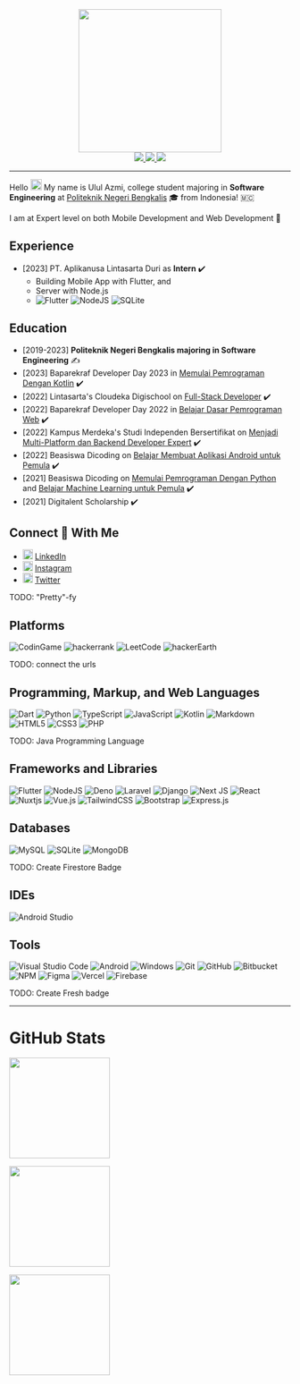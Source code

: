 <div align="center">
  <img width="256em" src="https://external-content.duckduckgo.com/iu/?u=https%3A%2F%2Fraw.githubusercontent.com%2Flhl%2Fpusheen-stickers%2Fmaster%2Fgif%2Fpusheen%2F144884865685780.gif&f=1&nofb=1">
</div>
<div align="center">
  <a href="https://www.linkedin.com/in/ulul-azmi-03a809215/">
    <img src="https://img.shields.io/badge/linkedin-%230077B5.svg?style=for-the-badge&logo=linkedin&logoColor=white">
  </a>
  <a href="https://www.instagram.com/ulul_azmi__144/">
    <img src="https://img.shields.io/badge/ulul_azmi__144-%23E4405F.svg?style=for-the-badge&logo=Instagram&logoColor=white">
  </a>
  <a href="https://twitter.com/ululazmi41/">
    <img src="https://img.shields.io/badge/Twitter-%231DA1F2.svg?style=for-the-badge&logo=Twitter&logoColor=white">
  </a>
</div>

---

Hello <img src="https://camo.githubusercontent.com/e8e7b06ecf583bc040eb60e44eb5b8e0ecc5421320a92929ce21522dbc34c891/68747470733a2f2f6d656469612e67697068792e636f6d2f6d656469612f6876524a434c467a6361737252346961377a2f67697068792e676966" width="20px"> My name is Ulul Azmi, college student majoring in **Software Engineering** at [Politeknik Negeri Bengkalis](https://www.official.polbeng.ac.id) 🎓 from Indonesia! 🇲🇨

I am at Expert level on both Mobile Development and Web Development 🥳

## Experience

- [2023] PT. Aplikanusa Lintasarta Duri as **Intern** ✔️
  - Building Mobile App with Flutter, and
  - Server with Node.js
  - ![Flutter](https://img.shields.io/badge/Flutter-%2302569B.svg?style=for-the-badge&logo=Flutter&logoColor=white)
![NodeJS](https://img.shields.io/badge/node.js-6DA55F?style=for-the-badge&logo=node.js&logoColor=white)
![SQLite](https://img.shields.io/badge/sqlite-%2307405e.svg?style=for-the-badge&logo=sqlite&logoColor=white)

## Education
- [2019-2023] **Politeknik Negeri Bengkalis majoring in Software Engineering** ✍️
- [2023] Baparekraf Developer Day 2023 in [Memulai Pemrograman Dengan Kotlin](https://www.dicoding.com/academies/80) ✔️
- [2022] Lintasarta's Cloudeka Digischool on [Full-Stack Developer](https://www.cloudeka.id/lintasartadigischool/2022) ✔️
- [2022] Baparekraf Developer Day 2022 in [Belajar Dasar Pemrograman Web]([https://www.dicoding.com/academies/80](https://www.dicoding.com/academies/123)) ✔️
- [2022] Kampus Merdeka's Studi Independen Bersertifikat on [Menjadi Multi-Platform dan Backend Developer Expert](https://kampusmerdeka.kemdikbud.go.id/activity/active/detail/2014683) ✔️
- [2022] Beasiswa Dicoding on [Belajar Membuat Aplikasi Android untuk Pemula](https://www.dicoding.com/academies/51) ✔️
- [2021] Beasiswa Dicoding on [Memulai Pemrograman Dengan Python](https://www.dicoding.com/academies/86) and [Belajar Machine Learning untuk Pemula](https://www.dicoding.com/academies/184) ✔️
- [2021] Digitalent Scholarship ✔️

## Connect 🤝 With Me
- [<img width="18em" src="https://github.com/ululazmi41/learning-markdown/blob/main/In-Blue-14@2x.png?raw=true"/>](https://www.linkedin.com/in/ulul-azmi-03a809215/) [LinkedIn](https://www.linkedin.com/in/ulul-azmi-03a809215/)
- [<img width="18em" src="https://external-content.duckduckgo.com/ip3/www.instagram.com.ico"/>](https://www.instagram.com/ulul_azmi__144/) [Instagram](https://www.instagram.com/ulul_azmi__144/)
- [<img width="18em" src="https://external-content.duckduckgo.com/iu/?u=https%3A%2F%2Flogos-world.net%2Fwp-content%2Fuploads%2F2020%2F04%2FTwitter-Logo.png&f=1&nofb=1&ipt=159e78b4db354bcdd9be753826a5d2739d7c0fee0bc85928e26cebcad07a05f8&ipo=images">](https://twitter.com/ululazmi41/) [Twitter](https://twitter.com/ululazmi41/)

TODO: "Pretty"-fy

## Platforms
![CodinGame](https://img.shields.io/badge/codingame-%23F2BB13.svg?&style=for-the-badge&logo=codingame&logoColor=black)
![hackerrank](https://img.shields.io/badge/-Hackerrank-2EC866?style=for-the-badge&logo=HackerRank&logoColor=white)
![LeetCode](https://img.shields.io/badge/LeetCode-000000?style=for-the-badge&logo=LeetCode&logoColor=#d16c06)
![hackerEarth](https://img.shields.io/badge/HackerEarth-%232C3454.svg?&style=for-the-badge&logo=HackerEarth&logoColor=Blue)

TODO: connect the urls

## Programming, Markup, and Web Languages
![Dart](https://img.shields.io/badge/dart-%230175C2.svg?style=for-the-badge&logo=dart&logoColor=white)
![Python](https://img.shields.io/badge/python-3670A0?style=for-the-badge&logo=python&logoColor=ffdd54)
![TypeScript](https://img.shields.io/badge/typescript-%23007ACC.svg?style=for-the-badge&logo=typescript&logoColor=white)
![JavaScript](https://img.shields.io/badge/javascript-%23323330.svg?style=for-the-badge&logo=javascript&logoColor=%23F7DF1E)
![Kotlin](https://img.shields.io/badge/Kotlin-0095D5?&style=for-the-badge&logo=kotlin&logoColor=white)
![Markdown](https://img.shields.io/badge/markdown-%23000000.svg?style=for-the-badge&logo=markdown&logoColor=white)
![HTML5](https://img.shields.io/badge/html5-%23E34F26.svg?style=for-the-badge&logo=html5&logoColor=white)
![CSS3](https://img.shields.io/badge/css3-%231572B6.svg?style=for-the-badge&logo=css3&logoColor=white)
![PHP](https://img.shields.io/badge/php-%23777BB4.svg?style=for-the-badge&logo=php&logoColor=white)

TODO: Java Programming Language

## Frameworks and Libraries
![Flutter](https://img.shields.io/badge/Flutter-%2302569B.svg?style=for-the-badge&logo=Flutter&logoColor=white)
![NodeJS](https://img.shields.io/badge/node.js-6DA55F?style=for-the-badge&logo=node.js&logoColor=white)
![Deno](https://img.shields.io/badge/Deno-464647?style=for-the-badge&logo=deno&logoColor=white)
![Laravel](https://img.shields.io/badge/laravel-%23FF2D20.svg?style=for-the-badge&logo=laravel&logoColor=white)
![Django](https://img.shields.io/badge/django-%23092E20.svg?style=for-the-badge&logo=django&logoColor=white)
![Next JS](https://img.shields.io/badge/Next-black?style=for-the-badge&logo=next.js&logoColor=white)
![React](https://img.shields.io/badge/react-%2320232a.svg?style=for-the-badge&logo=react&logoColor=%2361DAFB)
![Nuxtjs](https://img.shields.io/badge/Nuxt-002E3B?style=for-the-badge&logo=nuxtdotjs&logoColor=#00DC82)
![Vue.js](https://img.shields.io/badge/vuejs-%2335495e.svg?style=for-the-badge&logo=vuedotjs&logoColor=%234FC08D)
![TailwindCSS](https://img.shields.io/badge/tailwindcss-%2338B2AC.svg?style=for-the-badge&logo=tailwind-css&logoColor=white)
![Bootstrap](https://img.shields.io/badge/bootstrap-%23563D7C.svg?style=for-the-badge&logo=bootstrap&logoColor=white)
![Express.js](https://img.shields.io/badge/express.js-%23404d59.svg?style=for-the-badge&logo=express&logoColor=%2361DAFB)

## Databases
![MySQL](https://img.shields.io/badge/mysql-%2300f.svg?style=for-the-badge&logo=mysql&logoColor=white)
![SQLite](https://img.shields.io/badge/sqlite-%2307405e.svg?style=for-the-badge&logo=sqlite&logoColor=white)
![MongoDB](https://img.shields.io/badge/MongoDB-%234ea94b.svg?style=for-the-badge&logo=mongodb&logoColor=white)

TODO: Create Firestore Badge

## IDEs
![Android Studio](https://img.shields.io/badge/Android_Studio-3DDC84?style=for-the-badge&logo=android-studio&logoColor=white)

## Tools
![Visual Studio Code](https://img.shields.io/badge/Visual%20Studio%20Code-0078d7.svg?style=for-the-badge&logo=visual-studio-code&logoColor=white)
![Android](https://img.shields.io/badge/Android-3DDC84?style=for-the-badge&logo=android&logoColor=white)
![Windows](https://img.shields.io/badge/Windows-0078D6?style=for-the-badge&logo=windows&logoColor=white)
![Git](https://img.shields.io/badge/git-%23F05033.svg?style=for-the-badge&logo=git&logoColor=white)
![GitHub](https://img.shields.io/badge/github-%23121011.svg?style=for-the-badge&logo=github&logoColor=white)
![Bitbucket](https://img.shields.io/badge/bitbucket-%230047B3.svg?style=for-the-badge&logo=bitbucket&logoColor=white) 
![NPM](https://img.shields.io/badge/NPM-%23000000.svg?style=for-the-badge&logo=npm&logoColor=white)
![Figma](https://img.shields.io/badge/Figma-F24E1E?style=for-the-badge&logo=figma&logoColor=white)
![Vercel](https://img.shields.io/badge/vercel-%23000000.svg?style=for-the-badge&logo=vercel&logoColor=white)
![Firebase](https://img.shields.io/badge/Firebase-039BE5?style=for-the-badge&logo=Firebase&logoColor=white)

TODO: Create Fresh badge

---

# GitHub Stats
<p align="left">
  <img height="180em" src="https://github-profile-summary-cards.vercel.app/api/cards/profile-details?username=ululazmi41&theme=github"/>
</p>

<img height="180em" src="https://github-readme-stats.vercel.app/api/top-langs/?username=ululazmi41&layout=compact&theme=github"/>

<p align="left">
  <img height="180em" src="https://github-readme-stats.vercel.app/api?username=ululazmi41&show_icons=true&include_all_commits=true&count_private=true&theme=github"/>
</p>
